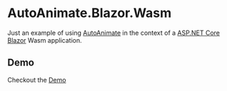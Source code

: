 # AutoAnimate.Blazor.Wasm

Just an example of using [AutoAnimate](https://auto-animate.formkit.com/) in the context of a [ASP.NET Core Blazor](https://docs.microsoft.com/en-us/aspnet/core/blazor/?view=aspnetcore-6.0) Wasm application.

## Demo

Checkout the [Demo](https://kind-bush-094d92610.1.azurestaticapps.net/)
